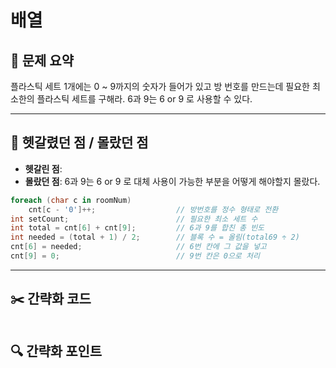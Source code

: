 # 배열

## 📝 문제 요약

플라스틱 세트 1개에는 0 ~ 9까지의 숫자가 들어가 있고 방 번호를 만드는데 필요한 최소한의 플라스틱 세트를 구해라.
6과 9는 6 or 9 로 사용할 수 있다.

---

## 🤔 헷갈렸던 점 / 몰랐던 점
- **헷갈린 점**:
- **몰랐던 점**: 6과 9는 6 or 9 로 대체 사용이 가능한 부분을 어떻게 해야할지 몰랐다.

```cs
foreach (char c in roomNum)            
    cnt[c - '0']++;                  // 방번호를 정수 형태로 전환
int setCount;                        // 필요한 최소 세트 수
int total = cnt[6] + cnt[9];         // 6과 9를 합친 총 빈도
int needed = (total + 1) / 2;        // 블록 수 = 올림(total69 ÷ 2)
cnt[6] = needed;                     // 6번 칸에 그 값을 넣고
cnt[9] = 0;                          // 9번 칸은 0으로 처리
```

---

## ✂️ 간략화 코드
```cs

```

## 🔍 간략화 포인트
